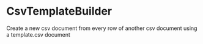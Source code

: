 # CsvTemplateBuilder
Create a new csv document from every row of another csv document using a template.csv document
